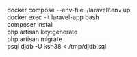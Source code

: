 docker compose --env-file ./laravel/.env up  
docker exec -it laravel-app bash  
composer install  
php artisan key:generate  
php artisan migrate  
psql djdb -U ksn38 < /tmp/djdb.sql  

